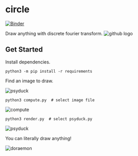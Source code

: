 # circle
[![Binder](https://mybinder.org/badge_logo.svg)](https://mybinder.org/v2/gh/biran0079/circle/master?filepath=psyduck.ipynb)

Draw anything with discrete fourier transform.
![github logo](https://user-images.githubusercontent.com/661451/61032364-27c1ee00-a376-11e9-9535-443d3fc5af2c.gif)

## Get Started
Install dependencies.
```
python3 -m pip install -r requirements
```

Find an image to draw.

![psyduck](https://user-images.githubusercontent.com/661451/61032306-095bf280-a376-11e9-968e-35e9cfe8a427.png)


```
python3 compute.py  # select image file
```

![compute](https://user-images.githubusercontent.com/661451/61180160-ec6a2e00-a5c6-11e9-8e61-0b261e3e4ed3.PNG)


```
python3 render.py  # select psyduck.py
```

![psyduck](https://user-images.githubusercontent.com/661451/61032543-7c656900-a376-11e9-85be-af76735843b5.gif)

You can literally draw anything!

![doraemon](https://user-images.githubusercontent.com/661451/61179283-55947600-a5b4-11e9-88fd-c3663ca0d6cf.gif)

